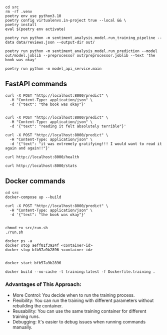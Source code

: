 ```
cd src
rm -rf .venv
poetry env use python3.10
poetry config virtualenvs.in-project true --local && \
poetry install
eval $(poetry env activate)

poetry run python -m sentiment_analysis_model.run_training_pipeline --data data/reviews.json --output-dir out/

poetry run python -m sentiment_analysis_model.run_prediction --model out/model.joblib --preprocessor out/preprocessor.joblib --text 'the book was okay'  

poetry run python -m model_api_service.main
```

## FastAPI commands

```
curl -X POST "http://localhost:8000/predict" \
  -H "Content-Type: application/json" \
  -d '{"text": "the book was okay"}'


curl -X POST "http://localhost:8000/predict" \
  -H "Content-Type: application/json" \
  -d '{"text": "reading it felt absolutely terrible"}'

curl -X POST "http://localhost:8000/predict" \
  -H "Content-Type: application/json" \
  -d '{"text": "it was extremely gratifying!!! I would want to read it again and again!!"}'

curl http://localhost:8000/health

curl http://localhost:8000/stats

```

## Docker commands

```
cd src
docker-compose up --build

curl -X POST "http://localhost:8000/predict" \
  -H "Content-Type: application/json" \
  -d '{"text": "the book was okay"}'


chmod +x src/run.sh
./run.sh

docker ps -a
docker stop aeff01f3924f <container-id>
docker stop bfb57a9b2896 <container-id>


docker start bfb57a9b2896

docker build --no-cache -t training:latest -f Dockerfile.training .

```

### Advantages of This Approach:

- More Control: You decide when to run the training process.
- Flexibility: You can run the training with different parameters without rebuilding the container.
- Reusability: You can use the same training container for different training runs.
- Debugging: It's easier to debug issues when running commands manually.